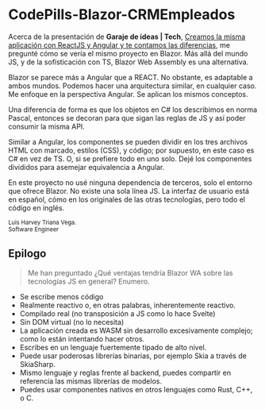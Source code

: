 # CodePills-Blazor-CRMEmpleados

Acerca de la presentación de **Garaje de ideas | Tech**, [Creamos la misma aplicación con ReactJS y Angular y te contamos las diferencias](https://www.youtube.com/watch?v=0uS3VL_auNU), me pregunté cómo se vería el mismo proyecto en Blazor. Más allá del mundo JS, y de la sofisticación con TS, Blazor Web Assembly es una alternativa. 

Blazor se parece más a Angular que a REACT. No obstante, es adaptable a ambos mundos. Podemos hacer una arquitectura similar, en cualquier caso. Me enfoque en la perspectiva Angular. Se aplican los mismos conceptos.

Una diferencia de forma es que los objetos en C# los describimos en norma Pascal, entonces se decoran para que sigan las reglas de JS y así poder consumir la misma API.

Similar a Angular, los componentes se pueden dividir en los tres archivos HTML con marcado, estilos (CSS), y código; por supuesto, en este caso es C# en vez de TS. O, si se prefiere todo en uno solo. Dejé los componentes divididos para asemejar equivalencia a Angular.

En este proyecto no usé ninguna dependencia de terceros, solo el entorno que ofrece Blazor. No existe una sola línea JS. La interfaz de usuario está en español, cómo en los originales de las otras tecnologías, pero todo el código en inglés.

<sup>Luis Harvey Triana Vega.<br>Software Engineer</sup>

## Epilogo

> Me han preguntado ¿Qué ventajas tendría Blazor WA sobre las tecnologías JS en general? Enumero.

- Se escribe menos código
- Realmente reactivo o, en otras palabras, inherentemente reactivo.
- Compilado real (no transposición a JS como lo hace Svelte)
- Sin DOM virtual (no lo necesita)
- La aplicación creada es WASM sin desarrollo excesivamente complejo; como lo están intentando hacer otros. 
- Escribes en un lenguaje fuertemente tipado de alto nivel.
- Puede usar poderosas librerías binarias, por ejemplo Skia a través de SkiaSharp.
- Mismo lenguaje y reglas frente al backend, puedes compartir en referencia las mismas librerías de modelos.
- Puedes usar componentes nativos en otros lenguajes como Rust, C++, o C. 



